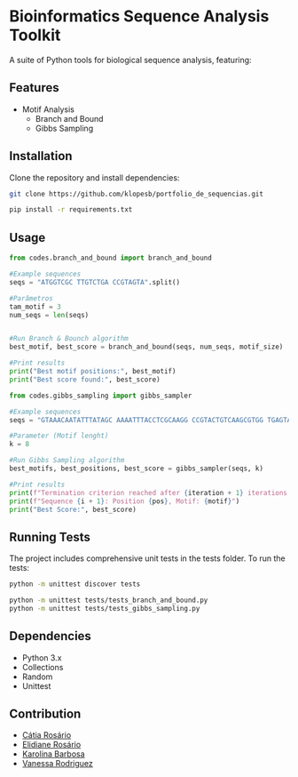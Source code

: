# Bioinformatics Sequence Analysis Toolkit

A suite of Python tools for biological sequence analysis, featuring:

## Features
- Motif Analysis
    - Branch and Bound
    - Gibbs Sampling

## Installation
Clone the repository and install dependencies:

```bash
git clone https://github.com/klopesb/portfolio_de_sequencias.git
```
```bash
pip install -r requirements.txt
```

## Usage 
```python
from codes.branch_and_bound import branch_and_bound

#Example sequences
seqs = "ATGGTCGC TTGTCTGA CCGTAGTA".split()

#Parâmetros
tam_motif = 3
num_seqs = len(seqs)


#Run Branch & Bounch algorithm
best_motif, best_score = branch_and_bound(seqs, num_seqs, motif_size)

#Print results
print("Best motif positions:", best_motif)
print("Best score found:", best_score)
```

```python
from codes.gibbs_sampling import gibbs_sampler

#Example sequences
seqs = "GTAAACAATATTTATAGC AAAATTTACCTCGCAAGG CCGTACTGTCAAGCGTGG TGAGTAAACGACGTCCCA TACTTAACACCCTGTCAA"

#Parameter (Motif lenght)
k = 8

#Run Gibbs Sampling algorithm
best_motifs, best_positions, best_score = gibbs_sampler(seqs, k)

#Print results
print(f"Termination criterion reached after {iteration + 1} iterations.")
print(f"Sequence {i + 1}: Position {pos}, Motif: {motif}")
print("Best Score:", best_score)

```

## Running Tests
The project includes comprehensive unit tests in the tests folder. To run the tests:

```bash
python -m unittest discover tests

python -m unittest tests/tests_branch_and_bound.py
python -m unittest tests/tests_gibbs_sampling.py

```

## Dependencies 
- Python 3.x
- Collections
- Random
- Unittest




## Contribution
-  [Cátia Rosário](https://github.com/bluecanguru)
-  [Elidiane Rosário](https://github.com/ely-24)
-  [Karolina Barbosa](https://github.com/klopesb)
-  [Vanessa Rodriguez](https://github.com/VaneBR)
  
